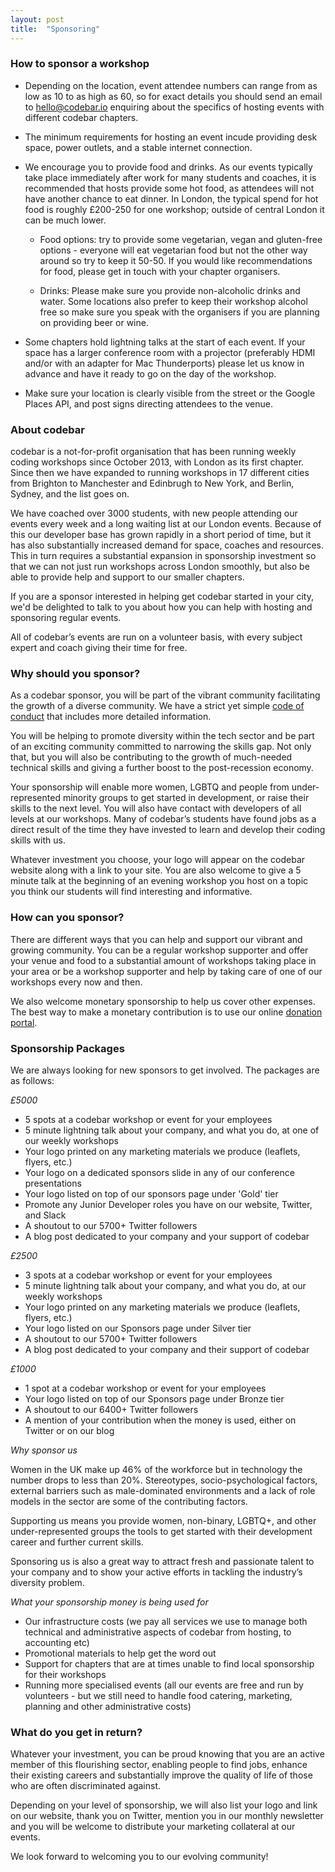 ```yaml
---
layout: post
title:  "Sponsoring"
---
```


### How to sponsor a workshop

- Depending on the location, event attendee numbers can range from as low as 10 to as high as 60, so for exact details you should send an email to hello@codebar.io enquiring about the specifics of hosting events with different codebar chapters.

- The minimum requirements for hosting an event incude providing desk space, power outlets, and a stable internet connection.

- We encourage you to provide food and drinks. As our events typically take place immediately after work for many students and coaches, it is recommended that hosts provide some hot food, as attendees will not have another chance to eat dinner. In London, the typical spend for hot food is roughly £200-250 for one workshop; outside of central London it can be much lower.

  - Food options: try to provide some vegetarian, vegan and gluten-free options - everyone will eat vegetarian food but not the other way around so try to keep it 50-50. If you would like recommendations for food, please get in touch with your chapter organisers.
  
  - Drinks: Please make sure you provide non-alcoholic drinks and water. Some locations also prefer to keep their workshop alcohol free so make sure you speak with the organisers if you are planning on providing beer or wine.


- Some chapters hold lightning talks at the start of each event. If your space has a larger conference room with a projector (preferably HDMI and/or with an adapter for Mac Thunderports) please let us know in advance and have it ready to go on the day of the workshop.

- Make sure your location is clearly visible from the street or the Google Places API, and post signs directing attendees to the venue.

### About codebar

codebar is a not-for-profit organisation that has been running weekly coding workshops since October 2013, with London as its first chapter. Since then we have expanded to running workshops in 17 different cities from Brighton to Manchester and Edinbrugh to New York, and Berlin, Sydney, and the list goes on.

We have coached over 3000 students, with new people attending our events every week and a long waiting list at our London events. Because of this our developer base has grown rapidly in a short period of time, but it has also substantially increased demand for space, coaches and resources. This in turn requires a substantial expansion in sponsorship investment so that we can not just run workshops across London smoothly, but also be able to provide help and support to our smaller chapters.

If you are a sponsor interested in helping get codebar started in your city, we'd be delighted to talk to you about how you can help with hosting and sponsoring regular events.

All of codebar’s events are run on a volunteer basis, with every subject expert and coach giving their time for free.

### Why should you sponsor?

As a codebar sponsor, you will be part of the vibrant community facilitating the growth of a diverse community. We have a strict yet simple [code of conduct](https://codebar.io/code-of-conduct) that includes more detailed information.

You will be helping to promote diversity within the tech sector and be part of an exciting community committed to narrowing the skills gap. Not only that, but you will also be contributing to the growth of much-needed technical skills and giving a further boost to the post-recession economy.

Your sponsorship will enable more women, LGBTQ and people from under-represented minority groups to get started in development, or raise their skills to the next level. You will also have contact with developers of all levels at our workshops. Many of codebar’s students have found jobs as a direct result of the time they have invested to learn and develop their coding skills with us.

Whatever investment you choose, your logo will appear on the codebar website along with a link to your site. You are also welcome to give a 5 minute talk at the beginning of an evening workshop you host on a topic you think our students will find interesting and informative.


### How can you sponsor?

There are different ways that you can help and support our vibrant and growing community. You can be a regular workshop supporter and offer your venue and food to a substantial amount of workshops taking place in your area or be a workshop supporter and help by taking care of one of our workshops every now and then.

We also welcome monetary sponsorship to help us cover other expenses. The best way to make a monetary contribution is to use our online [donation portal](https://codebar.io/donations/new).


### Sponsorship Packages

We are always looking for new sponsors to get involved. The packages are as follows:

*£5000*

- 5 spots at a codebar workshop or event for your employees
- 5 minute lightning talk about your company, and what you do, at one of our weekly workshops
- Your logo printed on any marketing materials we produce (leaflets, flyers, etc.)
- Your logo on a dedicated sponsors slide in any of our conference presentations
- Your logo listed on top of our sponsors page under 'Gold' tier
- Promote any Junior Developer roles you have on our website, Twitter, and Slack
- A shoutout to our 5700+ Twitter followers
- A blog post dedicated to your company and your support of codebar

*£2500*

- 3 spots at a codebar workshop or event for your employees
- 5 minute lightning talk about your company, and what you do, at our weekly workshops
- Your logo printed on any marketing materials we produce (leaflets, flyers, etc.)
- Your logo listed on our Sponsors page under Silver tier
- A shoutout to our 5700+ Twitter followers
- A blog post dedicated to your company and their support of codebar


*£1000*

- 1 spot at a codebar workshop or event for your employees
- Your logo listed on top of our Sponsors page under Bronze tier
- A shoutout to our 6400+ Twitter followers
- A mention of your contribution when the money is used, either on Twitter or on our blog


*Why sponsor us*

Women in the UK make up 46% of the workforce but in technology the number drops to less than 20%. Stereotypes, socio-psychological factors, external barriers such as male-dominated environments and a lack of role models in the sector are some of the contributing factors.

Supporting us means you provide women, non-binary, LGBTQ+, and other under-represented groups the tools to get started with their development career and further current skills.

Sponsoring us is also a great way to attract fresh and passionate talent to your company and to show your active efforts in tackling the industry’s diversity problem.


*What your sponsorship money is being used for*

- Our infrastructure costs (we pay all services we use to manage both technical and administrative aspects of codebar from hosting, to accounting etc)
- Promotional materials to help get the word out
- Support for chapters that are at times unable to find local sponsorship for their workshops
- Running more specialised events (all our events are free and run by volunteers - but we still need to handle food catering, marketing, planning and other administrative costs)

### What do you get in return?

Whatever your investment, you can be proud knowing that you are an active member of this flourishing sector, enabling people to find jobs, enhance their existing careers and substantially improve the quality of life of those who are often discriminated against.

Depending on your level of sponsorship, we will also list your logo and link on our website, thank you on Twitter, mention you in our monthly newsletter and you will be welcome to distribute your marketing collateral at our events.

We look forward to welcoming you to our evolving community!
